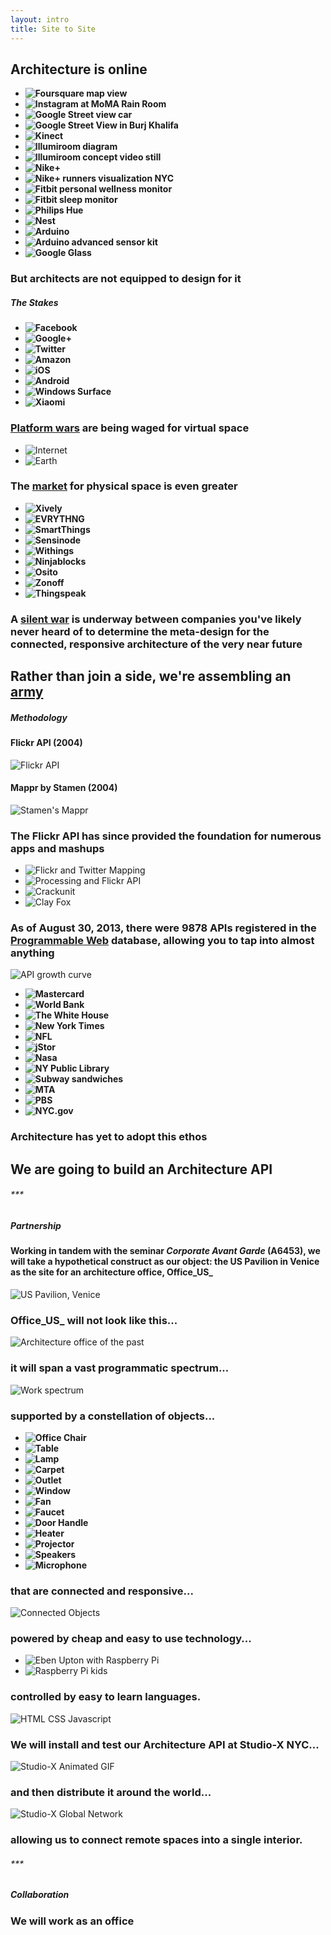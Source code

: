```yaml
---
layout: intro
title: Site to Site
---
```

## Architecture is online

*	__![Foursquare map view](http://s2.cdn.memeburn.com/wp-content/uploads/2012/06/New-Foursquare-Map.jpg)__
*	__![Instagram at MoMA Rain Room](http://24.media.tumblr.com/d3b5f277825c7e5d2779255c26bdfee4/tumblr_mox2yr0XcB1r1thfzo8_1280.jpg)__
*	__![Google Street view car](http://endthelie.com/wp-content/uploads/2012/05/Street-View-vehicle-Google.jpg)__
*	__![Google Street View in Burj Khalifa](http://9to5google.files.wordpress.com/2013/06/skyscraper.png?w=704&h=502)__
*	__![Kinect](http://www.extremetech.com/wp-content/uploads/2013/02/jackedkinectman.jpg)__
*	__![Illumiroom diagram](http://www.extremetech.com/wp-content/uploads/2013/01/microsoft-immersive-display-patent.jpg)__
*	__![Illumiroom concept video still](http://i2.cdnds.net/13/02/618x347/gaming-microsoft-illumi-room-concept-video-still.jpg)__
*	__![Nike+](http://cdn2.ubergizmo.com/wp-content/uploads/2013/01/Nike.jpg)__
*	__![Nike+ runners visualization NYC](http://www.fastcodesign.com/multisite_files/codesign/imagecache/inline-large/post-inline/Nike-Run-Map-1.jpg)__
*	__![Fitbit personal wellness monitor](http://www.healthyobsessions.net/wp-content/uploads/2010/12/fitbit-personal-wellness-monitor-xl.jpg)__
*	__![Fitbit sleep monitor](http://www.2wired2tired.com/wp-content/uploads/2013/03/Fitbit-Sleep.jpg)__
*	__![Philips Hue](http://cdn.macrumors.com/article-new/2013/05/philips_hue_starter_pack_iphone.jpg)__
*	__![Nest](http://cdn.macrumors.com/article-new/2012/05/nest_thermostat_iphone_app.jpg)__
*	__![Arduino](http://www.liquidware.com/system/0000/3648/Arduino_Uno_Angle.jpg)__
*	__![Arduino advanced sensor kit](http://www.dfrobot.com/image/cache/data/KIT0011/kit0011-600x600.jpg)__
*	__![Google Glass](http://www.droid-life.com/wp-content/uploads/2013/04/google-glass1.jpg)__


### But architects are not equipped to design for it

##### The Stakes

*	__![Facebook](http://www.webplatform.org/stewards/facebook/facebook_logo.png)__
*	__![Google+](http://www.n3rdabl3.co.uk/wp-content/uploads/2013/05/Google-Plus-Logo.png)__
*	__![Twitter](http://cdn.skattertech.com/files/2011/05/twitter-logo.jpg)__
*	__![Amazon](http://www.toxel.com/wp-content/uploads/2010/06/logo04.jpg)__
*	__![iOS](http://readingonscreen.files.wordpress.com/2013/04/ios-logo.jpg?w=750)__
*	__![Android](http://images.wallstcheatsheet.com/wp-content/uploads/2012/05/android-logo-white.png)__
*	__![Windows Surface](http://www.telos.com/emerging-technologies/capabilities/images/Microsoft-Surface-Logo.jpg)__
*	__![Xiaomi](http://androidspin.com/wp-content/uploads/2012/10/MIUIEs-Logo.png)__

### [Platform wars](http://techcrunch.com/2013/03/09/bring-on-the-platform-wars/) are being waged for virtual space


*	![Internet](https://raw.github.com/site2site/site2site.github.io/master/images/introduction/imageOfTheInternet.png)
*	![Earth](https://raw.github.com/site2site/site2site.github.io/master/images/introduction/blueMarble-Earth_650px.png)

### The [market](http://postscapes.com/internet-of-things-market-size) for physical space is even greater


*	__![Xively](http://blog.logmein.com/wp-content/uploads/2013/07/xively-logo-rgb-bluebg.png)__
*	__![EVRYTHNG](http://www.evrythng.com/wp-content/themes/evrytheme/img/logo.png)__
*	__![SmartThings](http://minnov8.com/site/wp-content/uploads/2013/03/smartthings-logo.jpg)__
*	__![Sensinode](https://partner.m2m.telekom.com/upload/CompanyImages/Sensinode%20Logo_344.jpg)__
*	__![Withings](http://tactiosoft.com/wp-content/uploads/2013/04/partners_withings.png)__
*	__![Ninjablocks](http://new.ninjablocks.com/media/logo_thumb.png)__
*	__![Osito](http://www.getosito.com/downloads/Osito.Logo.Stacked.png)__
*	__![Zonoff](https://si0.twimg.com/profile_images/1408173359/zonoff_cyan_on_square_480_px.jpg)__
*	__![Thingspeak](http://iobridge.com/technology/thingspeak/ThingSpeak_Logo.jpg)__



### A [silent war](http://www.wired.com/gadgetlab/2013/05/internet-of-things/) is underway between companies you've likely never heard of to determine the meta-design for the connected, responsive architecture of the very near future

## Rather than join a side, we're assembling an [army](https://github.com/organizations/site2site)


##### Methodology


#### Flickr API (2004)  
![Flickr API](http://img.clickonf5.org/it/HowToCreateAPIForFlickrAccountsToSharePi_D24B/flickr_api_request.gif)


#### Mappr by Stamen (2004)
![Stamen's Mappr](http://stamen.com/files/route66.jpg)


### The Flickr API has since provided the foundation for numerous apps and mashups

*	![Flickr and Twitter Mapping](http://farm7.static.flickr.com/6023/5912385701_470d2b97ac.jpg)
*	![Processing and Flickr API](http://api.ning.com/files/6CGVPUR09zgWHqiBzFexcLWniaxtO7kdN*YpTCHKGKCr3RmwcNRu-6xPcVkiKFEouiwzyK8n9fx0IuLilr2eaqPielQd2Uzf/flick13.png)
*	![Crackunit](http://www.crackunit.com/wp-content/uploads/2006/04/Picture%204.jpg)
*	![Clay Fox](http://www.clayfox.com/images/blog/flickrgraph.jpg)


### As of August 30, 2013, there were 9878 APIs registered in the [Programmable Web](http://www.programmableweb.com/) database, allowing you to tap into almost anything

![API growth curve](https://raw.github.com/site2site/site2site.github.io/master/images/introduction/API_GROWTH.png)


*	__![Mastercard](http://upload.wikimedia.org/wikipedia/en/b/b7/MasterCard_Logo.svg)__
*	__![World Bank](http://www.ranklogos.com/wp-content/uploads/2012/05/World-Bank-logo.jpg)__
*	__![The White House](http://www.concordia.lib.la.us/images/Links/the%20white%20house.jpg)__
*	__![New York Times](http://breadandwinechicago.com/wordpress/wp-content/uploads/2011/06/nytLogo.jpg)__
*	__![NFL](http://www.thebloggerconnection.com/wp-content/uploads/2012/09/nfl-logo.gif)__
*	__![jStor](http://blogs.warwick.ac.uk/images/libraryartsnews/2009/07/14/jstor_logo.jpg?maxWidth=500)__
*	__![Nasa](http://upload.wikimedia.org/wikipedia/commons/2/25/Nasa-logo.gif)__
*	__![NY Public Library](http://2.bp.blogspot.com/_6Y672X_Bfv0/TIYmsWqwxII/AAAAAAAAAVo/9V9nVlRRXr4/s320/NYPL_logo1_black_pos.JPG)__
*	__![Subway sandwiches](http://lonelyconservative.com/wp-content/uploads/2013/07/subway-logo-eat-fresh-2.jpg)__
*	__![MTA](http://statepolitics.lohudblogs.com/files/2011/12/mta-logo.jpg)__
*	__![PBS](http://www.nerdist.com/wp-content/uploads/2010/10/pbs_logo-365x300.jpg)__
*	__![NYC.gov](http://www.nyc.gov/html/misc/html/tour/images/NYCgov_logo.gif)__


### Architecture has yet to adopt this ethos

## We are going to build an Architecture API

###### \*\*\*

##### Partnership

#### Working in tandem with the seminar _Corporate Avant Garde_ (A6453), we will take a hypothetical construct as our object: the US Pavilion in Venice as the site for an architecture office, Office_US_

![US Pavilion, Venice](http://photos.state.gov/libraries/italy/164264/Images_001_001/20130123venice500x234.jpg)

### Office_US_ will not look like this...

![Architecture office of the past](http://upload.wikimedia.org/wikipedia/commons/thumb/b/b2/Architects-office.jpg/800px-Architects-office.jpg)

### it will span a vast programmatic spectrum...

![Work spectrum](https://raw.github.com/site2site/site2site.github.io/master/images/introduction/work_spectrum.png)

### supported by a constellation of objects...

*	__![Office Chair](https://rawgithub.com/site2site/site2site.github.io/master/images/introduction/office_chair.svg)__
*	__![Table](https://rawgithub.com/site2site/site2site.github.io/master/images/introduction/table.svg)__
*	__![Lamp](https://rawgithub.com/site2site/site2site.github.io/master/images/introduction/lamp.svg)__
*	__![Carpet](https://rawgithub.com/site2site/site2site.github.io/master/images/introduction/carpet.svg)__
*	__![Outlet](https://rawgithub.com/site2site/site2site.github.io/master/images/introduction/outlet.svg)__
*	__![Window](https://rawgithub.com/site2site/site2site.github.io/master/images/introduction/window.svg)__
*	__![Fan](https://rawgithub.com/site2site/site2site.github.io/master/images/introduction/fan.svg)__
*	__![Faucet](https://rawgithub.com/site2site/site2site.github.io/master/images/introduction/faucet.svg)__
*	__![Door Handle](https://rawgithub.com/site2site/site2site.github.io/master/images/introduction/door_handle.svg)__
*	__![Heater](https://rawgithub.com/site2site/site2site.github.io/master/images/introduction/heater.svg)__
*	__![Projector](https://rawgithub.com/site2site/site2site.github.io/master/images/introduction/projector.svg)__
*	__![Speakers](https://rawgithub.com/site2site/site2site.github.io/master/images/introduction/speakers.svg)__
*	__![Microphone](https://rawgithub.com/site2site/site2site.github.io/master/images/introduction/microphone.svg)__

### that are connected and responsive...

![Connected Objects](https://raw.github.com/site2site/site2site.github.io/master/images/introduction/connected_objects.gif)

### powered by cheap and easy to use technology...

*	![Eben Upton with Raspberry Pi](http://i2.cdn.turner.com/cnn/dam/assets/121220065212-raspberry-pi-close-up-horizontal-gallery.jpg)
*	![Raspberry Pi kids](http://www.raspberrypi.org/wp-content/uploads/2012/10/SSLHoF-Rpi-and-Lego-WeDo-5.jpeg)

### controlled by easy to learn languages.

![HTML CSS Javascript](http://www.virtualsciences.nl/over-ons/expertise/open-source-software/html5fam.jpg)


### We will install and test our Architecture API at Studio-X NYC...

![Studio-X Animated GIF](https://raw.github.com/site2site/site2site.github.io/master/images/introduction/studioX_worm.gif)


### and then distribute it around the world...

![Studio-X Global Network](https://raw.github.com/site2site/site2site.github.io/master/images/introduction/studio-x_panorama.png)


### allowing us to connect remote spaces into a single interior.

###### \*\*\*

##### Collaboration

### We will work as an office
